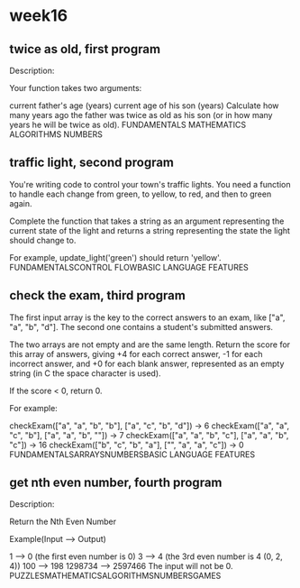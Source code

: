 # week16


## twice as old, first program


Description:

Your function takes two arguments:

current father's age (years)
current age of his son (years)
Сalculate how many years ago the father was twice as old 
as his son (or in how many years he will be twice as old).
FUNDAMENTALS
MATHEMATICS
ALGORITHMS
NUMBERS


## traffic light, second program

You're writing code to control your town's traffic lights. You need a function to handle each change from green, to yellow, to red, and then to green again.

Complete the function that takes a string as an argument representing the current state of the light and returns a string representing the state the light should change to.

For example, update_light('green') should return 'yellow'.
FUNDAMENTALSCONTROL FLOWBASIC LANGUAGE FEATURES

## check the exam, third program

The first input array is the key to the correct answers to an exam, like ["a", "a", "b", "d"]. The second one contains a student's submitted answers.

The two arrays are not empty and are the same length. Return the score for this array of answers, giving +4 for each correct answer, -1 for each incorrect answer, and +0 for each blank answer, represented as an empty string (in C the space character is used).

If the score < 0, return 0.

For example:

checkExam(["a", "a", "b", "b"], ["a", "c", "b", "d"]) → 6
checkExam(["a", "a", "c", "b"], ["a", "a", "b",  ""]) → 7
checkExam(["a", "a", "b", "c"], ["a", "a", "b", "c"]) → 16
checkExam(["b", "c", "b", "a"], ["",  "a", "a", "c"]) → 0
FUNDAMENTALSARRAYSNUMBERSBASIC LANGUAGE FEATURES

## get nth even number, fourth program

Description:

Return the Nth Even Number

Example(Input --> Output)

1 --> 0 (the first even number is 0)
3 --> 4 (the 3rd even number is 4 (0, 2, 4))
100 --> 198
1298734 --> 2597466
The input will not be 0.
PUZZLESMATHEMATICSALGORITHMSNUMBERSGAMES